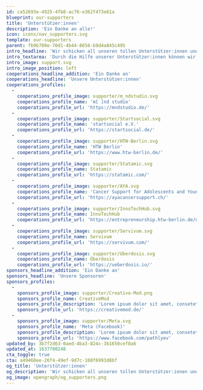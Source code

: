 ```yaml
---
id: ca52693e-4925-4fb8-ac76-e362f473e61a
blueprint: our-supporters
title: 'Unterstützer:innen'
description: 'Ein Danke an alle!'
icon: icons/nav_supporters.svg
template: our-supporters
parent: fb9b709e-70d1-4b44-8658-b9d4a845c495
intro_headline: 'Wir schicken all unseren tollen Unterstützer:innen und Spender:innen ein großes, herzliches Dankeschön.'
intro_textarea: 'Durch die Hilfe unserer Unterstützer:innen können wir unsere Mission, den Alltag mit Krebs zu verändern, vorantreiben. Wir freuen uns über jede Person und jeden Verein, jedes Unternehmen, das uns auf unserer Weg begleitet. Toll, dass es euch gibt!'
intro_image: support.svg
intro_image_position: left
cooperations_headline_addition: 'Ein Danke an'
cooperations_headline: 'Unsere Unterstützer:innen'
cooperations_profiles:
  -
    cooperations_profile_image: supporter/m_ndstudio.svg
    cooperations_profile_name: 'm[ ]nd studio'
    cooperations_profile_url: 'https://mndstudio.de/'
  -
    cooperations_profile_image: supporter/Startsocial.svg
    cooperations_profile_name: 'startsocial e.V.'
    cooperations_profile_url: 'https://startsocial.de/'
  -
    cooperations_profile_image: supporter/HTW-Berlin.svg
    cooperations_profile_name: 'HTW Berlin'
    cooperations_profile_url: 'https://www.htw-berlin.de/'
  -
    cooperations_profile_image: supporter/Statamic.svg
    cooperations_profile_name: Statamic
    cooperations_profile_url: 'https://statamic.com/'
  -
    cooperations_profile_image: supporter/AYA.svg
    cooperations_profile_name: 'Cancer Support for Adolescents and Young Adults'
    cooperations_profile_url: 'https://ayacancersupport.ch/'
  -
    cooperations_profile_image: supporter/InnoTechHub.svg
    cooperations_profile_name: InnoTechHub
    cooperations_profile_url: 'https://entrepreneurship.htw-berlin.de/das-sind-wir/innotechhub/'
  -
    cooperations_profile_image: supporter/Servivum.svg
    cooperations_profile_name: Servivum
    cooperations_profile_url: 'https://servivum.com/'
  -
    cooperations_profile_image: supporter/Uberdosis.svg
    cooperations_profile_name: Überdosis
    cooperations_profile_url: 'https://ueberdosis.io/'
sponsors_headline_addition: 'Ein Danke an'
sponsors_headline: 'Unsere Sponsoren'
sponsors_profiles:
  -
    sponsors_profile_image: supporter/Creative-Mod.png
    sponsors_profile_name: CreativeMod
    sponsors_profile_description: 'Lorem ipsum dolor sit amet, consetetur sadipscing elitr, sed diam nonumy eirmod tempor invidunt ut labore et dolore magna aliquyam erat, sed diam voluptua. At vero eos et accusam et justo duo dolores et ea rebum. Stet clita kasd gubergren, no sea takimata sanctus est Lorem ipsum dolor sit amet. Lorem ipsum dolor sit amet, consetetur sadipscing elitr, sed diam nonumy eirmod.'
    sponsors_profile_url: 'https://creativemod.de/'
  -
    sponsors_profile_image: supporter/Meta.svg
    sponsors_profile_name: 'Meta (Facebook)'
    sponsors_profile_description: 'Lorem ipsum dolor sit amet, consetetur sadipscing elitr, sed diam nonumy eirmod tempor invidunt ut labore et dolore magna aliquyam erat, sed diam voluptua. At vero eos et accusam et justo duo dolores et ea rebum. Stet clita kasd gubergren.'
    sponsors_profile_url: 'https://www.facebook.com/pathlyev'
updated_by: 3b7f2d63-0aed-4ba3-824c-3b1650cef8a6
updated_at: 1637700248
cta_toggle: true
cta: a49460ee-26f4-49ef-9d7c-108f6993d8bf
og_title: 'Unterstützer:innen'
og_description: 'Wir schicken all unseren tollen Unterstützer:innen und Spender:innen ein großes, herzliches Dankeschön.'
og_image: opengraph/og_supporters.png
---
```

